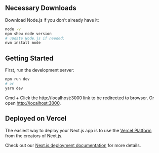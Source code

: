 ## Necessary Downloads

Download Node.js if you don't already have it:
```bash
node -v
npm show node version
# update Node.js if needed:
nvm install node
```

## Getting Started

First, run the development server:

```bash
npm run dev
# or
yarn dev
```
Cmd + Click the http://localhost:3000 link to be redirected to browser. 
Or open [http://localhost:3000](http://localhost:3000).


## Deployed on Vercel

The easiest way to deploy your Next.js app is to use the [Vercel Platform](https://vercel.com/new?utm_medium=default-template&filter=next.js&utm_source=create-next-app&utm_campaign=create-next-app-readme) from the creators of Next.js.

Check out our [Next.js deployment documentation](https://nextjs.org/docs/app/building-your-application/deploying) for more details.
